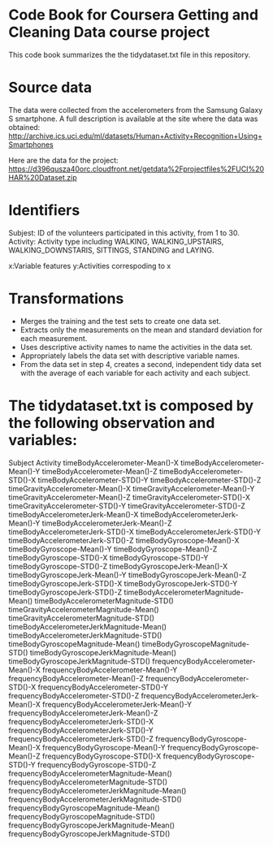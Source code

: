 # Code Book for Coursera Getting and Cleaning Data course project
This code book summarizes the the tidydataset.txt file in this repository.

# Source data
The data were collected from the accelerometers from the Samsung Galaxy S smartphone. A full description is available at the site where the data was obtained:
http://archive.ics.uci.edu/ml/datasets/Human+Activity+Recognition+Using+Smartphones

Here are the data for the project:
https://d396qusza40orc.cloudfront.net/getdata%2Fprojectfiles%2FUCI%20HAR%20Dataset.zip

# Identifiers
Subjest: ID of the volunteers participated in this activity, from 1 to 30.
Activity: Activity type including WALKING, WALKING_UPSTAIRS, WALKING_DOWNSTARIS, SITTINGS, STANDING and LAYING.

x:Variable features
y:Activities correspoding to x

# Transformations
* Merges the training and the test sets to create one data set.
* Extracts only the measurements on the mean and standard deviation for each measurement.
* Uses descriptive activity names to name the activities in the data set.
* Appropriately labels the data set with descriptive variable names.
* From the data set in step 4, creates a second, independent tidy data set with the average of each variable for each activity and each subject.

# The tidydataset.txt is composed by the following observation and variables:

Subject	Activity	timeBodyAccelerometer-Mean()-X	timeBodyAccelerometer-Mean()-Y	timeBodyAccelerometer-Mean()-Z	timeBodyAccelerometer-STD()-X	timeBodyAccelerometer-STD()-Y	timeBodyAccelerometer-STD()-Z	timeGravityAccelerometer-Mean()-X	timeGravityAccelerometer-Mean()-Y	timeGravityAccelerometer-Mean()-Z	timeGravityAccelerometer-STD()-X	timeGravityAccelerometer-STD()-Y	timeGravityAccelerometer-STD()-Z	timeBodyAccelerometerJerk-Mean()-X	timeBodyAccelerometerJerk-Mean()-Y	timeBodyAccelerometerJerk-Mean()-Z	timeBodyAccelerometerJerk-STD()-X	timeBodyAccelerometerJerk-STD()-Y	timeBodyAccelerometerJerk-STD()-Z	timeBodyGyroscope-Mean()-X	timeBodyGyroscope-Mean()-Y	timeBodyGyroscope-Mean()-Z	timeBodyGyroscope-STD()-X	timeBodyGyroscope-STD()-Y	timeBodyGyroscope-STD()-Z	timeBodyGyroscopeJerk-Mean()-X	timeBodyGyroscopeJerk-Mean()-Y	timeBodyGyroscopeJerk-Mean()-Z	timeBodyGyroscopeJerk-STD()-X	timeBodyGyroscopeJerk-STD()-Y	timeBodyGyroscopeJerk-STD()-Z	timeBodyAccelerometerMagnitude-Mean()	timeBodyAccelerometerMagnitude-STD()	timeGravityAccelerometerMagnitude-Mean()	timeGravityAccelerometerMagnitude-STD()	timeBodyAccelerometerJerkMagnitude-Mean()	timeBodyAccelerometerJerkMagnitude-STD()	timeBodyGyroscopeMagnitude-Mean()	timeBodyGyroscopeMagnitude-STD()	timeBodyGyroscopeJerkMagnitude-Mean()	timeBodyGyroscopeJerkMagnitude-STD()	frequencyBodyAccelerometer-Mean()-X	frequencyBodyAccelerometer-Mean()-Y	frequencyBodyAccelerometer-Mean()-Z	frequencyBodyAccelerometer-STD()-X	frequencyBodyAccelerometer-STD()-Y	frequencyBodyAccelerometer-STD()-Z	frequencyBodyAccelerometerJerk-Mean()-X	frequencyBodyAccelerometerJerk-Mean()-Y	frequencyBodyAccelerometerJerk-Mean()-Z	frequencyBodyAccelerometerJerk-STD()-X	frequencyBodyAccelerometerJerk-STD()-Y	frequencyBodyAccelerometerJerk-STD()-Z	frequencyBodyGyroscope-Mean()-X	frequencyBodyGyroscope-Mean()-Y	frequencyBodyGyroscope-Mean()-Z	frequencyBodyGyroscope-STD()-X	frequencyBodyGyroscope-STD()-Y	frequencyBodyGyroscope-STD()-Z	frequencyBodyAccelerometerMagnitude-Mean()	frequencyBodyAccelerometerMagnitude-STD()	frequencyBodyAccelerometerJerkMagnitude-Mean()	frequencyBodyAccelerometerJerkMagnitude-STD()	frequencyBodyGyroscopeMagnitude-Mean()	frequencyBodyGyroscopeMagnitude-STD()	frequencyBodyGyroscopeJerkMagnitude-Mean()	frequencyBodyGyroscopeJerkMagnitude-STD()	
